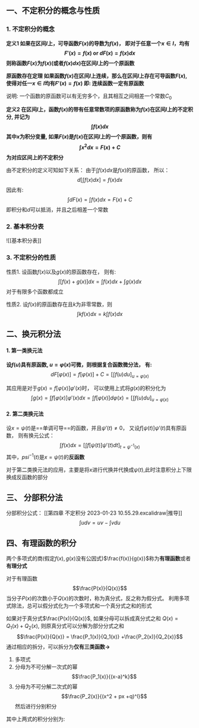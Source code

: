 ## 一、不定积分的概念与性质
### 1. 不定积分的概念
**定义1 如果在区间$I$上，可导函数$F(x)$的导数为$f(x)$， 即对于任意一个$x\in I$，均有
$$F'(x) = f(x) \text{ or } dF(x)= f(x)dx $$
则称函数$F(x)$为$f(x)$(或者$f(x)dx$)在区间$I$上的一个原函数**

**原函数存在定理 如果函数$f(x)$在区间$I$上连续，那么在区间$I$上存在可导函数$F(x)$, 使得对任一$x\in I$均有$F'(x) = f(x)$         即: 连续函数一定有原函数**

说明: 一个函数的原函数可以有无穷多个，且其相互之间相差一个常数$C_0$ 


**定义2 在区间$I$上，函数$f(x)$的带有任意常数项的原函数称为$f(x)$在区间$I$上的不定积分, 并记为
$$\int f(x) dx$$
其中$x$为积分变量, 如果$F(x)$是$f(x)$在区间$I$上的一个原函数，则有
$$\int x^2 dx = F(x) + C$$
为对应区间上的不定积分**

由不定积分的定义可知如下关系：
由于$\int f(x) dx$是$f(x)$的原函数， 所以：
$$d[\int f(x) dx] = f(x) dx$$
因此有:
$$\int dF(x) = \int f(x) dx = F(x) +C$$
即积分和$d$可以抵消，并且之后相差一个常数


### 2. 基本积分表
![[基本积分表]]

### 3. 不定积分的性质
性质1. 设函数$f(x)$以及$g(x)$的原函数存在， 则有:
$$\int [f(x) + g(x)]dx = \int f(x) dx + \int g(x) dx\tag{1-3}$$
对于有限多个函数都成立

性质2. 设$f(x)$的原函数存在且$k$为非零常数，则
$$\int kf(x) dx= k\int f(x)dx $$

## 二、换元积分法
#### 1. 第一类换元法
**设$f(u)$具有原函数, $u = \varphi(x)$可微，则根据复合函数微分法， 有:**
$$dF[\varphi(x)] =f[\varphi(x)] + C = \left[\int f(u)du \right]_{u =\varphi(x)}$$

其应用是对于$g(x)= f[\varphi(x)]\varphi'(x)$时， 可以使用上式将$g(x)$的积分化为
$$\int g(x) =\int f[\varphi(x)] \varphi'(x) dx = \int f[\varphi (x)]d\varphi(x) = \left[\int f(u) du \right]_{u = \varphi(x)}$$

#### 2. 第二类换元法
设$x = \psi(t)$是==单调可导==的函数，并且$\psi'(t) \neq 0$， 又设$f[\psi (t)] \psi'(t)$具有原函数， 则有换元公式：
$$\int f(x) dx = \left[\int f\left[ \psi(t) \right]\psi'(t) dt\right]_{t= \psi^{-1}(x)}$$
其中，$psi^{-1}(t)$是$x = \psi(t)$的**反函数**

对于第二类换元法的应用，主要是将$x$进行代换并代换成$\psi(t)$,此时注意积分上下限换成反函数的部分

## 三、 分部积分法

分部积分公式：
[[第四章 不定积分 2023-01-23 10.55.29.excalidraw|推导]]
$$\int u dv =  uv -\int vdu$$

## 四、有理函数的积分
两个多项式的商(假定$f(x), g(x)$没有公因式)$\frac{f(x)}{g(x)}$称为**有理函数**或者**有理分式**

对于有理函数
$$\frac{P(x)}{Q(x)}$$
当分子$P(x)$的次数小于$Q(x)$的次数时，称为真分式，反之称为假分式。 利用多项式除法，总可以假分式化为一个多项式和一个真分式之和的形式

如果对于真分式$\frac{P(x)}{Q(x)}$, 如果分母可以拆成真分式之和
$Q(x) = Q_1(x) + Q_2(x)$, 则原真分式可以分解为部分分式之和
$$\frac{P(x)}{Q(x)} = \frac{P_1(x)}{Q_1(x)} +\frac{P_2(x)}{Q_2(x)}$$
通过相应的拆分，可以拆分为**仅有三类函数->**
1. 多项式
2. 分母为不可分解一次式的幂
$$\frac{P_1(x)}{(x-a)^k}$$
3. 分母为不可分解二次式的幂
$$\frac{P_2(x)}{(x^2 + px +q)^l}$$
然后进行分别积分

其中上两式的积分分别为: 
